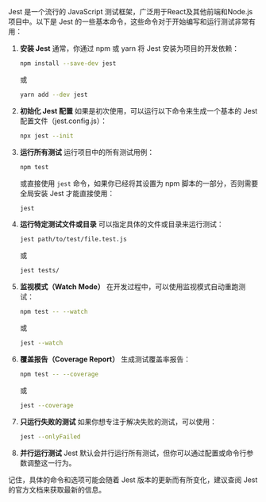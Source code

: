 Jest 是一个流行的 JavaScript 测试框架，广泛用于React及其他前端和Node.js项目中。以下是 Jest 的一些基本命令，这些命令对于开始编写和运行测试非常有用：

1. **安装 Jest**
   通常，你通过 npm 或 yarn 将 Jest 安装为项目的开发依赖：
   ```bash
   npm install --save-dev jest
   ```
   或
   ```bash
   yarn add --dev jest
   ```

2. **初始化 Jest 配置**
   如果是初次使用，可以运行以下命令来生成一个基本的 Jest 配置文件（jest.config.js）：
   ```bash
   npx jest --init
   ```

3. **运行所有测试**
   运行项目中的所有测试用例：
   ```bash
   npm test
   ```
   或直接使用 `jest` 命令，如果你已经将其设置为 npm 脚本的一部分，否则需要全局安装 Jest 才能直接使用：
   ```bash
   jest
   ```

4. **运行特定测试文件或目录**
   可以指定具体的文件或目录来运行测试：
   ```bash
   jest path/to/test/file.test.js
   ```
   或
   ```bash
   jest tests/
   ```

5. **监视模式（Watch Mode）**
   在开发过程中，可以使用监视模式自动重跑测试：
   ```bash
   npm test -- --watch
   ```
   或
   ```bash
   jest --watch
   ```

6. **覆盖报告（Coverage Report）**
   生成测试覆盖率报告：
   ```bash
   npm test -- --coverage
   ```
   或
   ```bash
   jest --coverage
   ```

7. **只运行失败的测试**
   如果你想专注于解决失败的测试，可以使用：
   ```bash
   jest --onlyFailed
   ```

8. **并行运行测试**
   Jest 默认会并行运行所有测试，但你可以通过配置或命令行参数调整这一行为。

记住，具体的命令和选项可能会随着 Jest 版本的更新而有所变化，建议查阅 Jest 的官方文档来获取最新的信息。
